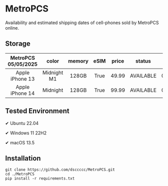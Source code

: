 # MetroPCS
Availability and estimated shipping dates of cell-phones sold by MetroPCS online.
## Storage
|MetroPCS 05/05/2025|color|memory|eSIM|price|status|shipping from|shipping to|
|:--:|:--:|:--:|:--:|:--:|:--:|:--:|:--:|
|Apple iPhone 13|Midnight M1|128GB|True|49.99|AVAILABLE|05/05/2025|05/08/2025|
|Apple iPhone 14|Midnight|128GB|True|99.99|AVAILABLE|05/05/2025|05/08/2025|

## Tested Environment
✔ Ubuntu 22.04

✔ Windows 11 22H2

✔ macOS 13.5
## Installation
```
git clone https://github.com/dsccccc/MetroPCS.git
cd ./MetroPCS
pip install -r requirements.txt
```
